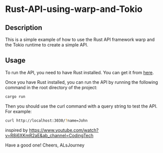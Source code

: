 # Rust-API-using-warp-and-Tokio

## Description

This is a simple example of how to use the Rust API framework warp and the Tokio runtime to create a simple API.

## Usage

To run the API, you need to have Rust installed. You can get it from [here](https://www.rust-lang.org/tools/install).

Once you have Rust installed, you can run the API by running the following command in the root directory of the project:

```bash
cargo run
```

Then you should use the curl command with a query string to test the API. For example:

```bash
curl http://localhost:3030/?name=John
```

inspired by <https://www.youtube.com/watch?v=R8i6XKmR2aE&ab_channel=CodingTech>

Have a good one!
Cheers, ALsJourney